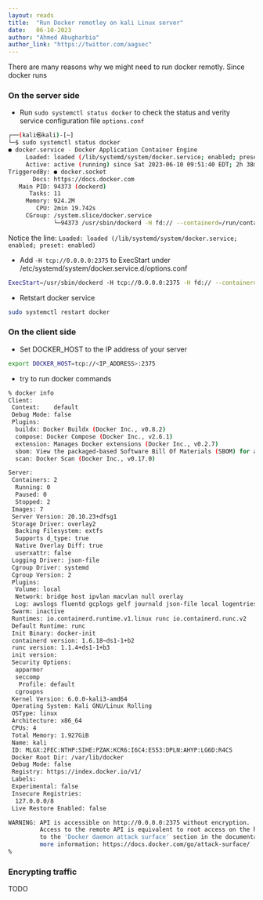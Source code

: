 ```yaml
---
layout: reads
title:  "Run Docker remotley on kali Linux server"
date:   06-10-2023
author: "Ahmed Abugharbia"
author_link: "https://twitter.com/aagsec"
---
```


There are many reasons why we might need to run docker remotly. Since docker runs  

### On the server side

- Run `sudo systemctl status docker` to check the status and verity service configuration file `options.conf`

```bash
┌──(kali㉿kali)-[~]
└─$ sudo systemctl status docker                                     
● docker.service - Docker Application Container Engine
     Loaded: loaded (/lib/systemd/system/docker.service; enabled; preset: enabled)
     Active: active (running) since Sat 2023-06-10 09:51:40 EDT; 2h 38min ago
TriggeredBy: ● docker.socket
       Docs: https://docs.docker.com
   Main PID: 94373 (dockerd)
      Tasks: 11
     Memory: 924.2M
        CPU: 2min 19.742s
     CGroup: /system.slice/docker.service
             └─94373 /usr/sbin/dockerd -H fd:// --containerd=/run/containerd/containerd.sock
```

Notice the line: `Loaded: loaded (/lib/systemd/system/docker.service; enabled; preset: enabled)`

- Add `-H tcp://0.0.0.0:2375` to ExecStart under /etc/systemd/system/docker.service.d/options.conf

```bash
ExecStart=/usr/sbin/dockerd -H tcp://0.0.0.0:2375 -H fd:// --containerd=/run/containerd/containerd.sock $DOCKER_OPTS
```
- Retstart docker service

```bash
sudo systemctl restart docker
```

### On the client side

- Set DOCKER_HOST to the IP address of your server

```bash
export DOCKER_HOST=tcp://<IP_ADDRESS>:2375
```
- try to run docker commands 

```bash
% docker info
Client:
 Context:    default
 Debug Mode: false
 Plugins:
  buildx: Docker Buildx (Docker Inc., v0.8.2)
  compose: Docker Compose (Docker Inc., v2.6.1)
  extension: Manages Docker extensions (Docker Inc., v0.2.7)
  sbom: View the packaged-based Software Bill Of Materials (SBOM) for an image (Anchore Inc., 0.6.0)
  scan: Docker Scan (Docker Inc., v0.17.0)

Server:
 Containers: 2
  Running: 0
  Paused: 0
  Stopped: 2
 Images: 7
 Server Version: 20.10.23+dfsg1
 Storage Driver: overlay2
  Backing Filesystem: extfs
  Supports d_type: true
  Native Overlay Diff: true
  userxattr: false
 Logging Driver: json-file
 Cgroup Driver: systemd
 Cgroup Version: 2
 Plugins:
  Volume: local
  Network: bridge host ipvlan macvlan null overlay
  Log: awslogs fluentd gcplogs gelf journald json-file local logentries splunk syslog
 Swarm: inactive
 Runtimes: io.containerd.runtime.v1.linux runc io.containerd.runc.v2
 Default Runtime: runc
 Init Binary: docker-init
 containerd version: 1.6.18~ds1-1+b2
 runc version: 1.1.4+ds1-1+b3
 init version: 
 Security Options:
  apparmor
  seccomp
   Profile: default
  cgroupns
 Kernel Version: 6.0.0-kali3-amd64
 Operating System: Kali GNU/Linux Rolling
 OSType: linux
 Architecture: x86_64
 CPUs: 4
 Total Memory: 1.927GiB
 Name: kali
 ID: MLGX:2FEC:NTHP:SIHE:PZAK:KCR6:I6C4:ES53:DPLN:AHYP:LG6D:R4CS
 Docker Root Dir: /var/lib/docker
 Debug Mode: false
 Registry: https://index.docker.io/v1/
 Labels:
 Experimental: false
 Insecure Registries:
  127.0.0.0/8
 Live Restore Enabled: false

WARNING: API is accessible on http://0.0.0.0:2375 without encryption.
         Access to the remote API is equivalent to root access on the host. Refer
         to the 'Docker daemon attack surface' section in the documentation for
         more information: https://docs.docker.com/go/attack-surface/
% 
```

### Encrypting traffic
TODO